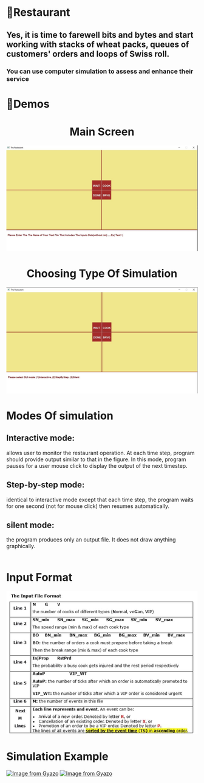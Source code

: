 # 🥧Restaurant
## Yes, it is time to farewell bits and bytes and start working with stacks of wheat packs, queues of customers' orders and loops of Swiss roll.
### You can use computer simulation to assess and enhance their service
# 📸Demos

# <div align="center">Main Screen</div> 
![MainScreen](https://github.com/AhmedKhaled590/Restaurant/blob/main/Demos/Main.jpg)
<br/>
# <div align="center">Choosing Type Of Simulation</div> 
![Chossing](https://github.com/AhmedKhaled590/Restaurant/blob/main/Demos/Choose.jpg)
# Modes Of simulation
## Interactive mode:
allows user to monitor the restaurant operation. 
At each time step, program should provide output similar to that in the figure. In this mode, program pauses for a user mouse click to display the output of the next timestep. 
## Step-by-step mode:
identical to interactive mode except that each time step, the program waits for one second (not for mouse click) then resumes automatically.

## silent mode:
the program produces only an output file. It does not draw anything graphically.
<br/>
<br/>
# Input Format
![Input](https://github.com/AhmedKhaled590/Restaurant/blob/main/Demos/photo_2021-02-15_06-27-01.jpg)
# Simulation Example 
[![Image from Gyazo](https://i.gyazo.com/a3fbcc5f08945007626667bb44063566.gif)](https://gyazo.com/a3fbcc5f08945007626667bb44063566)
[![Image from Gyazo](https://i.gyazo.com/7fa2612c941f5c4dcf36339abd4f0e15.gif)](https://gyazo.com/7fa2612c941f5c4dcf36339abd4f0e15)


